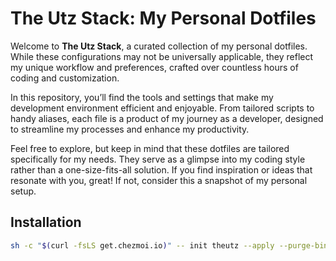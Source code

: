 # The Utz Stack: My Personal Dotfiles

Welcome to **The Utz Stack**, a curated collection of my personal dotfiles.
While these configurations may not be universally applicable, they reflect my
unique workflow and preferences, crafted over countless hours of coding and
customization.

In this repository, you’ll find the tools and settings that make my development
environment efficient and enjoyable. From tailored scripts to handy aliases,
each file is a product of my journey as a developer, designed to streamline my
processes and enhance my productivity.

Feel free to explore, but keep in mind that these dotfiles are tailored
specifically for my needs. They serve as a glimpse into my coding style rather
than a one-size-fits-all solution. If you find inspiration or ideas that
resonate with you, great! If not, consider this a snapshot of my personal
setup.

## Installation

```sh
sh -c "$(curl -fsLS get.chezmoi.io)" -- init theutz --apply --purge-binary
```
